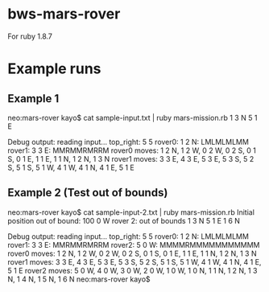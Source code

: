 # bws-mars-rover

For ruby 1.8.7

# Example runs

## Example 1

neo:mars-rover kayo$ cat sample-input.txt | ruby mars-mission.rb
1 3 N
5 1 E

Debug output:
reading input...
top_right: 5 5
rover0: 1 2 N: LMLMLMLMM
rover1: 3 3 E: MMRMMRMRRM
rover0 moves: 1 2 N, 1 2 W, 0 2 W, 0 2 S, 0 1 S, 0 1 E, 1 1 E, 1 1 N, 1 2 N, 1 3 N
rover1 moves: 3 3 E, 4 3 E, 5 3 E, 5 3 S, 5 2 S, 5 1 S, 5 1 W, 4 1 W, 4 1 N, 4 1 E, 5 1 E


## Example 2 (Test out of bounds)

neo:mars-rover kayo$ cat sample-input-2.txt | ruby mars-mission.rb
Initial position out of bound: 100 0 W
rover 2: out of bounds
1 3 N
5 1 E
1 6 N

Debug output:
reading input...
top_right: 5 5
rover0: 1 2 N: LMLMLMLMM
rover1: 3 3 E: MMRMMRMRRM
rover2: 5 0 W: MMMMRMMMMMMMMMMM
rover0 moves: 1 2 N, 1 2 W, 0 2 W, 0 2 S, 0 1 S, 0 1 E, 1 1 E, 1 1 N, 1 2 N, 1 3 N
rover1 moves: 3 3 E, 4 3 E, 5 3 E, 5 3 S, 5 2 S, 5 1 S, 5 1 W, 4 1 W, 4 1 N, 4 1 E, 5 1 E
rover2 moves: 5 0 W, 4 0 W, 3 0 W, 2 0 W, 1 0 W, 1 0 N, 1 1 N, 1 2 N, 1 3 N, 1 4 N, 1 5 N, 1 6 N
neo:mars-rover kayo$ 
